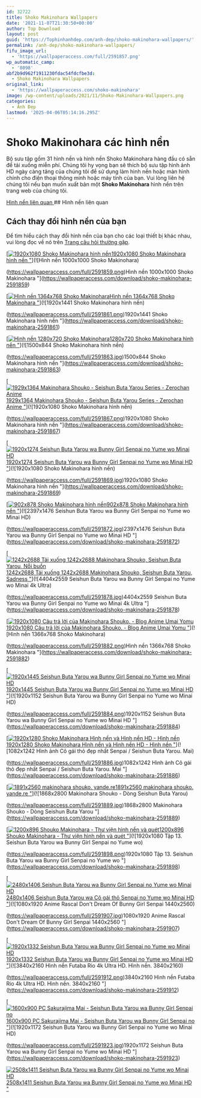 ```yaml
---
id: 32722
title: Shoko Makinohara Wallpapers
date: '2021-11-07T21:30:50+00:00'
author: Top Download
layout: post
guid: 'https://Tophinhanhdep.com/anh-dep/shoko-makinohara-wallpapers/'
permalink: /anh-dep/shoko-makinohara-wallpapers/
fifu_image_url:
  - 'https://wallpaperaccess.com/full/2591857.png'
wp_automatic_camp:
  - '8098'
abf2b9d962f1911230fdac54fdcfbe3d:
  - Shoko Makinohara Wallpapers
original_link:
  - 'https://wallpaperaccess.com/shoko-makinohara'
image: /wp-content/uploads/2021/11/Shoko-Makinohara-Wallpapers.png
categories:
  - Ảnh Đẹp
lastmod: '2025-04-06T05:14:16.295Z'
---
```

# Shoko Makinohara các hình nền

Bộ sưu tập gồm 31 hình nền và hình nền Shoko Makinohara hàng đầu có sẵn để tải xuống miễn phí. Chúng tôi hy vọng bạn sẽ thích bộ sưu tập hình ảnh HD ngày càng tăng của chúng tôi để sử dụng làm hình nền hoặc màn hình chính cho điện thoại thông minh hoặc máy tính của bạn. Vui lòng liên hệ chúng tôi nếu bạn muốn xuất bản một **Shoko Makinohara** hình nền trên trang web của chúng tôi.

[Hình nền liên quan ](#related) ## Hình nền liên quan

## Cách thay đổi hình nền của bạn

Để tìm hiểu cách thay đổi hình nền của bạn cho các loại thiết bị khác nhau, vui lòng đọc về nó trên [Trang câu hỏi thường gặp](https://tophinhanhdep.com/faq/).

  
[[![1920x1080 Shoko Makinohara hình nền](https://wallpaperaccess.com/full/2591857.png)1920x1080 Shoko Makinohara hình nền "](https://wallpaperaccess.com/download/shoko-makinohara-2591857)](![Hình nền 1000x1000 Shoko Makinohara)

(https://wallpaperaccess.com/full/2591859.png)Hình nền 1000x1000 Shoko Makinohara "](https://wallpaperaccess.com/download/shoko-makinohara-2591859)

[[![Hình nền 1364x768 Shoko Makinohara](https://wallpaperaccess.com/full/2591860.png)Hình nền 1364x768 Shoko Makinohara "](https://wallpaperaccess.com/download/shoko-makinohara-2591860)](![1920x1441 Shoko Makinohara hình nền)

(https://wallpaperaccess.com/full/2591861.png)1920x1441 Shoko Makinohara hình nền "](https://wallpaperaccess.com/download/shoko-makinohara-2591861)

[[![Hình nền 1280x720 Shoko Makinohara](https://wallpaperaccess.com/full/2591862.jpg)1280x720 Shoko Makinohara hình nền "](https://wallpaperaccess.com/download/shoko-makinohara-2591862)](![1500x844 Shoko Makinohara hình nền)

(https://wallpaperaccess.com/full/2591863.jpg)1500x844 Shoko Makinohara hình nền "](https://wallpaperaccess.com/download/shoko-makinohara-2591863)

[[![1929x1364 Makinohara Shouko - Seishun Buta Yarou Series - Zerochan Anime](https://wallpaperaccess.com/full/2591864.png)1929x1364 Makinohara Shouko - Seishun Buta Yarou Series - Zerochan Anime "](https://wallpaperaccess.com/download/shoko-makinohara-2591864)](![1920x1080 Shoko Makinohara hình nền)

(https://wallpaperaccess.com/full/2591867.png)1920x1080 Shoko Makinohara hình nền "](https://wallpaperaccess.com/download/shoko-makinohara-2591867)

[[![1920x1274 Seishun Buta Yarou wa Bunny Girl Senpai no Yume wo Minai HD](https://wallpaperaccess.com/full/2591868.jpg)1920x1274 Seishun Buta Yarou wa Bunny Girl Senpai no Yume wo Minai HD "](https://wallpaperaccess.com/download/shoko-makinohara-2591868)](![1920x1080 Shoko Makinohara hình nền)

(https://wallpaperaccess.com/full/2591869.jpg)1920x1080 Shoko Makinohara hình nền "](https://wallpaperaccess.com/download/shoko-makinohara-2591869)

[[![902x878 Shoko Makinohara hình nền](https://wallpaperaccess.com/full/2591871.jpg)902x878 Shoko Makinohara hình nền "](https://wallpaperaccess.com/download/shoko-makinohara-2591871)](![2397x1476 Seishun Buta Yarou wa Bunny Girl Senpai no Yume wo Minai HD)

(https://wallpaperaccess.com/full/2591872.jpg)2397x1476 Seishun Buta Yarou wa Bunny Girl Senpai no Yume wo Minai HD "](https://wallpaperaccess.com/download/shoko-makinohara-2591872)

[[![1242x2688 Tải xuống 1242x2688 Makinohara Shouko, Seishun Buta Yarou, Nỗi buồn](https://wallpaperaccess.com/full/2591873.jpg)1242x2688 Tải xuống 1242x2688 Makinohara Shouko, Seishun Buta Yarou, Sadness "](https://wallpaperaccess.com/download/shoko-makinohara-2591873)](![4404x2559 Seishun Buta Yarou wa Bunny Girl Senpai no Yume wo Minai 4k Ultra)

(https://wallpaperaccess.com/full/2591878.jpg)4404x2559 Seishun Buta Yarou wa Bunny Girl Senpai no Yume wo Minai 4k Ultra "](https://wallpaperaccess.com/download/shoko-makinohara-2591878)

[[![1920x1080 Câu trả lời của Makinohara Shouko.  - Blog Anime Umai Yomu](https://wallpaperaccess.com/full/2591880.jpg)1920x1080 Câu trả lời của Makinohara Shouko. - Blog Anime Umai Yomu "](https://wallpaperaccess.com/download/shoko-makinohara-2591880)](![Hình nền 1366x768 Shoko Makinohara)

(https://wallpaperaccess.com/full/2591882.png)Hình nền 1366x768 Shoko Makinohara "](https://wallpaperaccess.com/download/shoko-makinohara-2591882)

[[![1920x1445 Seishun Buta Yarou wa Bunny Girl Senpai no Yume wo Minai HD](https://wallpaperaccess.com/full/2591883.jpg)1920x1445 Seishun Buta Yarou wa Bunny Girl Senpai no Yume wo Minai HD "](https://wallpaperaccess.com/download/shoko-makinohara-2591883)](![1920x1152 Seishun Buta Yarou wa Bunny Girl Senpai no Yume wo Minai HD)

(https://wallpaperaccess.com/full/2591884.png)1920x1152 Seishun Buta Yarou wa Bunny Girl Senpai no Yume wo Minai HD "](https://wallpaperaccess.com/download/shoko-makinohara-2591884)

[[![1920x1280 Shoko Makinohara Hình nền và Hình nền HD - Hình nền](https://wallpaperaccess.com/full/1886986.jpg)1920x1280 Shoko Makinohara Hình nền và Hình nền HD - Hình nền "](https://wallpaperaccess.com/download/shoko-makinohara-1886986)](![1082x1242 Hình ảnh Cô gái thỏ đẹp nhất Senpai / Seishun Buta Yarou.  Mai)

(https://wallpaperaccess.com/full/2591886.jpg)1082x1242 Hình ảnh Cô gái thỏ đẹp nhất Senpai / Seishun Buta Yarou. Mai "](https://wallpaperaccess.com/download/shoko-makinohara-2591886)

[[![1891x2560 makinohara shouko.  yande.re](https://wallpaperaccess.com/full/2591888.jpg)1891x2560 makinohara shouko. yande.re "](https://wallpaperaccess.com/download/shoko-makinohara-2591888)](![1868x2800 Makinohara Shouko - Dòng Seishun Buta Yarou)

(https://wallpaperaccess.com/full/2591889.jpg)1868x2800 Makinohara Shouko - Dòng Seishun Buta Yarou "](https://wallpaperaccess.com/download/shoko-makinohara-2591889)

[[![1200x896 Shouko Makinohara - Thư viện hình nền và quét](https://wallpaperaccess.com/full/2591891.jpg)1200x896 Shouko Makinohara - Thư viện hình nền và quét "](https://wallpaperaccess.com/download/shoko-makinohara-2591891)](![1920x1080 Tập 13. Seishun Buta Yarou wa Bunny Girl Senpai no Yume wo)

(https://wallpaperaccess.com/full/2591898.png)1920x1080 Tập 13. Seishun Buta Yarou wa Bunny Girl Senpai no Yume wo "](https://wallpaperaccess.com/download/shoko-makinohara-2591898)

[[![2480x1406 Seishun Buta Yarou wa Bunny Girl Senpai no Yume wo Minai HD](https://wallpaperaccess.com/full/2591899.jpg)2480x1406 Seishun Buta Yarou wa Cô gái thỏ Senpai no Yume wo Minai HD "](https://wallpaperaccess.com/download/shoko-makinohara-2591899)](![1080x1920 Anime Rascal Don't Dream Of Bunny Girl Senpai 1440x2560)

(https://wallpaperaccess.com/full/2591907.jpg)1080x1920 Anime Rascal Don't Dream Of Bunny Girl Senpai 1440x2560 "](https://wallpaperaccess.com/download/shoko-makinohara-2591907)

[[![1920x1332 Seishun Buta Yarou wa Bunny Girl Senpai no Yume wo Minai HD](https://wallpaperaccess.com/full/2591910.jpg)1920x1332 Seishun Buta Yarou wa Bunny Girl Senpai no Yume wo Minai HD "](https://wallpaperaccess.com/download/shoko-makinohara-2591910)](![3840x2160 Hình nền Futaba Rio 4k Ultra HD.  Hình nền.  3840x2160)

(https://wallpaperaccess.com/full/2591912.png)3840x2160 Hình nền Futaba Rio 4k Ultra HD. Hình nền. 3840x2160 "](https://wallpaperaccess.com/download/shoko-makinohara-2591912)

[[![1600x900 PC Sakurajima Mai - Seishun Buta Yarou wa Bunny Girl Senpai no](https://wallpaperaccess.com/full/2591915.jpg)1600x900 PC Sakurajima Mai - Seishun Buta Yarou wa Bunny Girl Senpai no "](https://wallpaperaccess.com/download/shoko-makinohara-2591915)](![1920x1172 Seishun Buta Yarou wa Bunny Girl Senpai no Yume wo Minai HD)

(https://wallpaperaccess.com/full/2591923.jpg)1920x1172 Seishun Buta Yarou wa Bunny Girl Senpai no Yume wo Minai HD "](https://wallpaperaccess.com/download/shoko-makinohara-2591923)

[![2508x1411 Seishun Buta Yarou wa Bunny Girl Senpai no Yume wo Minai HD](https://wallpaperaccess.com/full/2591939.jpg)2508x1411 Seishun Buta Yarou wa Bunny Girl Senpai no Yume wo Minai HD "](https://wallpaperaccess.com/download/shoko-makinohara-2591939)
